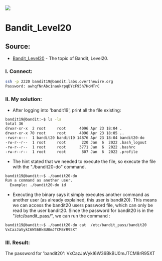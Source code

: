 # ![](https://overthewire.org/img/domokitten.png)

# Bandit_Level20

## Source:
- [Bandit_Level20] - The topic of Bandit, Level20.
###
### I. Connect:
```sh
ssh -p 2220 bandit19@bandit.labs.overthewire.org
Password: awhqfNnAbc1naukrpqDYcF95h7HoMTrC
```
### II. My solution:
- After logging into 'bandit19', print all the file existing:
```sh
bandit19@bandit:~$ ls -la
total 36
drwxr-xr-x  2 root     root      4096 Apr 23 18:04 .
drwxr-xr-x 70 root     root      4096 Apr 23 18:05 ..
-rwsr-x---  1 bandit20 bandit19 14876 Apr 23 18:04 bandit20-do
-rw-r--r--  1 root     root       220 Jan  6  2022 .bash_logout
-rw-r--r--  1 root     root      3771 Jan  6  2022 .bashrc
-rw-r--r--  1 root     root       807 Jan  6  2022 .profile
```
- The hint stated that we needed to execute the file, so execute the file with the "./bandit20-do" command.
```sh
bandit19@bandit:~$ ./bandit20-do 
Run a command as another user.
  Example: ./bandit20-do id
```
- Executing the binary says it simply executes another command as another user (as already explained, this user is bandit20). This means we can access the bandit20 users password file, which can only be read by the user bandit20.  Since the password for bandit20 is in the "/etc/bandit_pass/", we can run the command :
```sh
bandit19@bandit:~$ ./bandit20-do cat  /etc/bandit_pass/bandit20
VxCazJaVykI6W36BkBU0mJTCM8rR95XT
```

### III. Result:
The password for 'bandit20': VxCazJaVykI6W36BkBU0mJTCM8rR95XT

[Bandit_Level20]: <https://overthewire.org/wargames/bandit/bandit20.html>
